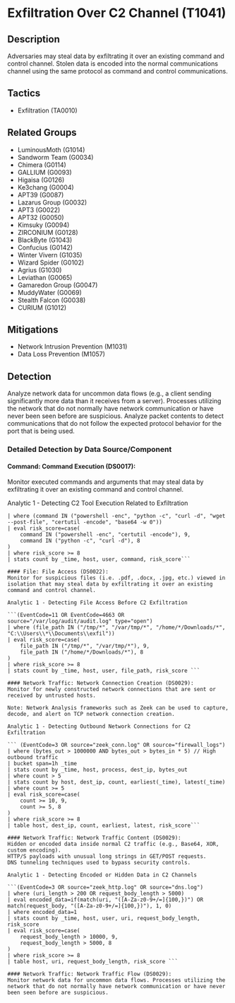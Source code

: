 # Exfiltration Over C2 Channel (T1041)

## Description
Adversaries may steal data by exfiltrating it over an existing command and control channel. Stolen data is encoded into the normal communications channel using the same protocol as command and control communications.

## Tactics
- Exfiltration (TA0010)

## Related Groups
- LuminousMoth (G1014)
- Sandworm Team (G0034)
- Chimera (G0114)
- GALLIUM (G0093)
- Higaisa (G0126)
- Ke3chang (G0004)
- APT39 (G0087)
- Lazarus Group (G0032)
- APT3 (G0022)
- APT32 (G0050)
- Kimsuky (G0094)
- ZIRCONIUM (G0128)
- BlackByte (G1043)
- Confucius (G0142)
- Winter Vivern (G1035)
- Wizard Spider (G0102)
- Agrius (G1030)
- Leviathan (G0065)
- Gamaredon Group (G0047)
- MuddyWater (G0069)
- Stealth Falcon (G0038)
- CURIUM (G1012)

## Mitigations
- Network Intrusion Prevention (M1031)
- Data Loss Prevention (M1057)

## Detection
Analyze network data for uncommon data flows (e.g., a client sending significantly more data than it receives from a server). Processes utilizing the network that do not normally have network communication or have never been seen before are suspicious. Analyze packet contents to detect communications that do not follow the expected protocol behavior for the port that is being used. 

### Detailed Detection by Data Source/Component
#### Command: Command Execution (DS0017): 
Monitor executed commands and arguments that may steal data by exfiltrating it over an existing command and control channel.

Analytic 1 - Detecting C2 Tool Execution Related to Exfiltration

``` (EventCode=1 OR source="/var/log/audit/audit.log" type="execve")
| where (command IN ("powershell -enc", "python -c", "curl -d", "wget --post-file", "certutil -encode", "base64 -w 0"))
| eval risk_score=case(
    command IN ("powershell -enc", "certutil -encode"), 9,
    command IN ("python -c", "curl -d"), 8
)
| where risk_score >= 8
| stats count by _time, host, user, command, risk_score```

#### File: File Access (DS0022): 
Monitor for suspicious files (i.e. .pdf, .docx, .jpg, etc.) viewed in isolation that may steal data by exfiltrating it over an existing command and control channel. 

Analytic 1 - Detecting File Access Before C2 Exfiltration

```(EventCode=11 OR EventCode=4663 OR source="/var/log/audit/audit.log" type="open")
| where (file_path IN ("/tmp/*", "/var/tmp/*", "/home/*/Downloads/*", "C:\\Users\\*\\Documents\\exfil"))
| eval risk_score=case(
    file_path IN ("/tmp/*", "/var/tmp/*"), 9,
    file_path IN ("/home/*/Downloads/*"), 8
)
| where risk_score >= 8
| stats count by _time, host, user, file_path, risk_score ```

#### Network Traffic: Network Connection Creation (DS0029): 
Monitor for newly constructed network connections that are sent or received by untrusted hosts. 

Note: Network Analysis frameworks such as Zeek can be used to capture, decode, and alert on TCP network connection creation.  

Analytic 1 - Detecting Outbound Network Connections for C2 Exfiltration 

``` (EventCode=3 OR source="zeek_conn.log" OR source="firewall_logs")
| where (bytes_out > 1000000 AND bytes_out > bytes_in * 5) // High outbound traffic
| bucket span=1h _time
| stats count by _time, host, process, dest_ip, bytes_out
| where count > 5
| stats count by host, dest_ip, count, earliest(_time), latest(_time)
| where count >= 5
| eval risk_score=case(
    count >= 10, 9,
    count >= 5, 8
)
| where risk_score >= 8
| table host, dest_ip, count, earliest, latest, risk_score``` 

#### Network Traffic: Network Traffic Content (DS0029): 
Hidden or encoded data inside normal C2 traffic (e.g., Base64, XOR, custom encoding).
HTTP/S payloads with unusual long strings in GET/POST requests.
DNS tunneling techniques used to bypass security controls.

Analytic 1 - Detecting Encoded or Hidden Data in C2 Channels

```(EventCode=3 OR source="zeek_http.log" OR source="dns.log")
| where (uri_length > 200 OR request_body_length > 5000)
| eval encoded_data=if(match(uri, "([A-Za-z0-9+/=]{100,})") OR match(request_body, "([A-Za-z0-9+/=]{100,})"), 1, 0)
| where encoded_data=1
| stats count by _time, host, user, uri, request_body_length, risk_score
| eval risk_score=case(
    request_body_length > 10000, 9,
    request_body_length > 5000, 8
)
| where risk_score >= 8
| table host, uri, request_body_length, risk_score ```

#### Network Traffic: Network Traffic Flow (DS0029): 
Monitor network data for uncommon data flows. Processes utilizing the network that do not normally have network communication or have never been seen before are suspicious.

